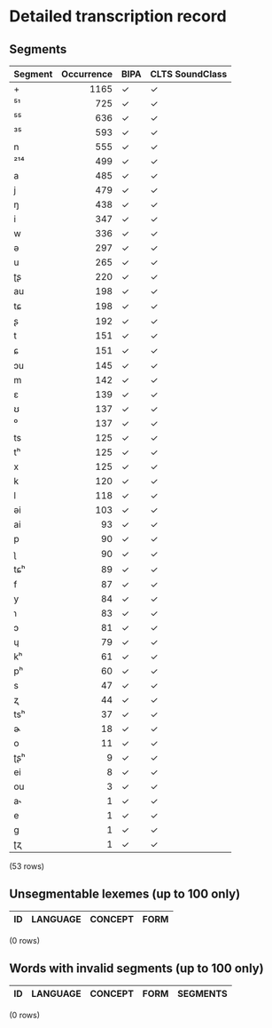 
# Detailed transcription record

## Segments

| Segment | Occurrence | BIPA | CLTS SoundClass |
|:----------|-------------:|:-------|:------------------|
| + | 1165 | ✓ | ✓ |
| ⁵¹ | 725 | ✓ | ✓ |
| ⁵⁵ | 636 | ✓ | ✓ |
| ³⁵ | 593 | ✓ | ✓ |
| n | 555 | ✓ | ✓ |
| ²¹⁴ | 499 | ✓ | ✓ |
| a | 485 | ✓ | ✓ |
| j | 479 | ✓ | ✓ |
| ŋ | 438 | ✓ | ✓ |
| i | 347 | ✓ | ✓ |
| w | 336 | ✓ | ✓ |
| ə | 297 | ✓ | ✓ |
| u | 265 | ✓ | ✓ |
| ʈʂ | 220 | ✓ | ✓ |
| au | 198 | ✓ | ✓ |
| tɕ | 198 | ✓ | ✓ |
| ʂ | 192 | ✓ | ✓ |
| t | 151 | ✓ | ✓ |
| ɕ | 151 | ✓ | ✓ |
| ɔu | 145 | ✓ | ✓ |
| m | 142 | ✓ | ✓ |
| ɛ | 139 | ✓ | ✓ |
| ʊ | 137 | ✓ | ✓ |
| ⁰ | 137 | ✓ | ✓ |
| ts | 125 | ✓ | ✓ |
| tʰ | 125 | ✓ | ✓ |
| x | 125 | ✓ | ✓ |
| k | 120 | ✓ | ✓ |
| l | 118 | ✓ | ✓ |
| əi | 103 | ✓ | ✓ |
| ai | 93 | ✓ | ✓ |
| p | 90 | ✓ | ✓ |
| ʅ | 90 | ✓ | ✓ |
| tɕʰ | 89 | ✓ | ✓ |
| f | 87 | ✓ | ✓ |
| y | 84 | ✓ | ✓ |
| ɿ | 83 | ✓ | ✓ |
| ɔ | 81 | ✓ | ✓ |
| ɥ | 79 | ✓ | ✓ |
| kʰ | 61 | ✓ | ✓ |
| pʰ | 60 | ✓ | ✓ |
| s | 47 | ✓ | ✓ |
| ʐ | 44 | ✓ | ✓ |
| tsʰ | 37 | ✓ | ✓ |
| ɚ | 18 | ✓ | ✓ |
| o | 11 | ✓ | ✓ |
| ʈʂʰ | 9 | ✓ | ✓ |
| ei | 8 | ✓ | ✓ |
| ou | 3 | ✓ | ✓ |
| a˞ | 1 | ✓ | ✓ |
| e | 1 | ✓ | ✓ |
| g | 1 | ✓ | ✓ |
| ʈʐ | 1 | ✓ | ✓ |

(53 rows)



## Unsegmentable lexemes (up to 100 only)

| ID | LANGUAGE | CONCEPT | FORM |
|------|------------|-----------|--------|

(0 rows)



## Words with invalid segments (up to 100 only)

| ID | LANGUAGE | CONCEPT | FORM | SEGMENTS |
|------|------------|-----------|--------|------------|

(0 rows)


